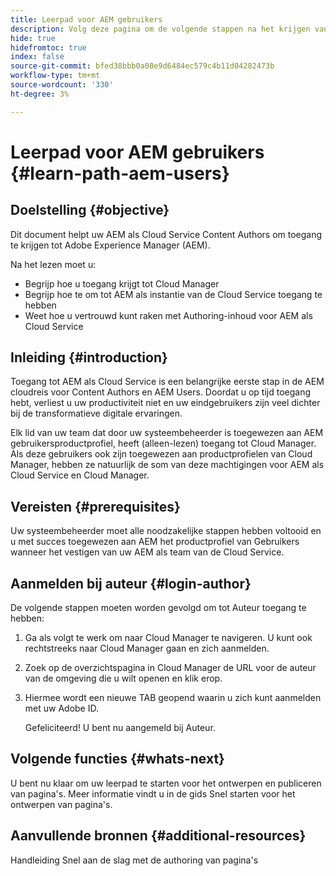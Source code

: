 ```yaml
---
title: Leerpad voor AEM gebruikers
description: Volg deze pagina om de volgende stappen na het krijgen van toegang te leren als u een AEM Gebruiker bent
hide: true
hidefromtoc: true
index: false
source-git-commit: bfed38bbb0a08e9d6484ec579c4b11d04282473b
workflow-type: tm+mt
source-wordcount: '330'
ht-degree: 3%

---
```


# Leerpad voor AEM gebruikers {#learn-path-aem-users}

## Doelstelling {#objective}

Dit document helpt uw AEM als Cloud Service Content Authors om toegang te krijgen tot Adobe Experience Manager (AEM).

Na het lezen moet u:

* Begrijp hoe u toegang krijgt tot Cloud Manager
* Begrijp hoe te om tot AEM als instantie van de Cloud Service toegang te hebben
* Weet hoe u vertrouwd kunt raken met Authoring-inhoud voor AEM als Cloud Service

## Inleiding  {#introduction}

Toegang tot AEM als Cloud Service is een belangrijke eerste stap in de AEM cloudreis voor Content Authors en AEM Users. Doordat u op tijd toegang hebt, verliest u uw productiviteit niet en uw eindgebruikers zijn veel dichter bij de transformatieve digitale ervaringen.

Elk lid van uw team dat door uw systeembeheerder is toegewezen aan AEM gebruikersproductprofiel, heeft (alleen-lezen) toegang tot Cloud Manager. Als deze gebruikers ook zijn toegewezen aan productprofielen van Cloud Manager, hebben ze natuurlijk de som van deze machtigingen voor AEM als Cloud Service en Cloud Manager.

## Vereisten  {#prerequisites}

Uw systeembeheerder moet alle noodzakelijke stappen hebben voltooid en u met succes toegewezen aan AEM het productprofiel van Gebruikers wanneer het vestigen van uw AEM als team van de Cloud Service.

## Aanmelden bij auteur {#login-author}

De volgende stappen moeten worden gevolgd om tot Auteur toegang te hebben:

1. Ga als volgt te werk om naar Cloud Manager te navigeren. U kunt ook rechtstreeks naar Cloud Manager gaan en zich aanmelden.

1. Zoek op de overzichtspagina in Cloud Manager de URL voor de auteur van de omgeving die u wilt openen en klik erop.

1. Hiermee wordt een nieuwe TAB geopend waarin u zich kunt aanmelden met uw Adobe ID.

   Gefeliciteerd! U bent nu aangemeld bij Auteur.

## Volgende functies {#whats-next}

U bent nu klaar om uw leerpad te starten voor het ontwerpen en publiceren van pagina&#39;s. Meer informatie vindt u in de gids Snel starten voor het ontwerpen van pagina&#39;s.

## Aanvullende bronnen {#additional-resources}

Handleiding Snel aan de slag met de authoring van pagina&#39;s